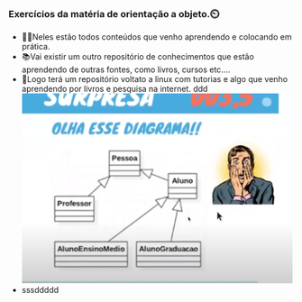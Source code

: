 ### Exercícios da matéria de orientação a objeto.⏲️

* 🏌🏻Neles estão todos conteúdos que venho aprendendo e colocando em prática.
* 📚Vai existir um outro repositório de conhecimentos que estão aprendendo 
  de outras fontes, como livros, cursos etc.... 
* 🐧Logo terá um repositório voltato a linux com tutorias e algo que venho aprendendo 
  por livros e pesquisa na internet.
  ddd
  ![ ](https://github.com/einstein808/Aula-de-Python/blob/main/img/Screenshot_20211024_125831.png "TReste")
* sssddddd

